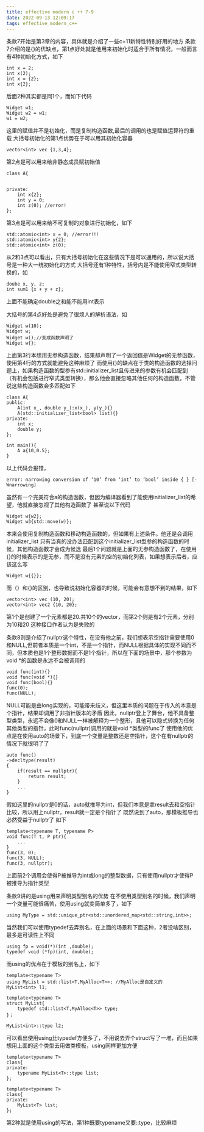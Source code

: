 ```yaml
---
title: effective modern c ++ 7-9
date: 2022-09-13 12:09:17
tags: effective_modern_c++
---
```


条款7开始是第3章的内容，具体就是介绍了一些c+11新特性特别好用的地方
条款7介绍的是{}的优缺点，第1点好处就是他用来初始化时适合于所有情况，一般而言有4种初始化方式，如下
~~~
int x = 2;
int x(2);
int x = {2};
int x{2};
~~~
后面2种其实都是同1个，而如下代码
~~~
Widget w1;
Widget w2 = w1;
w1 = w2;
~~~
这里的赋值并不是初始化，而是复制构造函数,最后的调用的也是赋值运算符的重载
大括号初始化的第1点优势在于可以用其初始化容器
~~~
vector<int> vec {1,3,4};
~~~
第2点是可以用来给非静态成员赋初始值
~~~
class A{


private:
    int x{2};
    int y = 0;
    int z(0); //error! 
};
~~~
第3点是可以用来给不可复制的对象进行初始化，如下
~~~
std::atomic<int> x = 0; //error!!!
std::atomic<int> y{2};
std::atomic<int> z(0);
~~~
从2和3点可以看出，只有大括号初始化在这些情况下是可以通用的，所以说大括号是一种大一统初始化的方式
大括号还有1种特性，括号内是不能使用窄式类型转换的，如
~~~
doube x, y, z;
int sum1 {x + y + z};
~~~
上面不能确定double之和能不能用int表示

大括号的第4点好处是避免了很烦人的解析语法，如
~~~
Widget w(10);
Widget w;
Widget w();//变成函数声明了
Widget w{};
~~~
上面第3行本想用无参构造函数，结果却声明了一个返回值是Widget的无参函数，使用第4行的方式就能避免这种麻烦了
而使用{}的缺点在于类的构造函数的选择问题上，如果构造函数的型参有std::initializer_list且传进来的参数有机会匹配到（有机会包括进行窄式类型转换），那么他会直接忽略其他任何的构造函数，不管说这些构造函数会多匹配如下
~~~
class A{
public:
    A(int x_, double y_):x(x_), y(y_){}
    A(std::initializer_list<bool> list){}
private:
    int x;
    double y;
};

int main(){
    A a{10,0.5};
}
~~~
以上代码会报错，
~~~
error: narrowing conversion of ‘10’ from ‘int’ to ‘bool’ inside { } [-Wnarrowing]
~~~
虽然有一个完美符合a的构造函数，但因为编译器看到了能使用initializer_list的希望，他就直接忽视了其他构造函数了
甚至说以下代码
~~~
Widget w{w2};
Widget w3{std::move(w)};
~~~
本来会使用复制构造函数和移动构造函数的，但如果有上述条件。他还是会调用initializer_list
只有当真的没办法匹配到这个initializer_list型参的构造函数的时候，其他构造函数才会成为候选
最后1个问题就是上面的无参构造函数了，在使用{}的时候表示的是无参，而不是没有元素的空的初始化列表，如果想表示后者，应该这么写
~~~
Widget w{{}};
~~~
而（）和{}的区别，也导致说初始化容器的时候，可能会有意想不到的结果，如下
~~~
vector<int> vec (10, 20);
vector<int> vec2 {10, 20};
~~~
第1个是创建了一个元素都是20.共10个的vector，而第2个则是有2个元素，分别为10和20
这种接口作者认为是失败的

条款8则是介绍了nullptr这个特性，在没有他之前，我们想表示空指针需要使用0和NULL,但前者本质是一个int，不是一个指针，而NULL根据具体的实现不同而不同，但本质也是1个整形数据而不是1个指针，所以在下面的场景中，那个参数为void *的函数是永远不会被调用的
~~~
void func(int){}
void func(void *){}
void func(bool){}
func(0);
func(NULL);
~~~
NULL可能是由long实现的，可能带来歧义，但这里本质的问题在于传入的本意是个指针，结果却调用了非指针版本的矛盾
因此，nullptr登上了舞台，他不具备整型类型，永远不会像0和NULL一样被解释为一个整形，且他可以隐式转换为任何其他类型的指针，此时func(nullptr)调用的就是void *类型的func了
使用他的优点是在使用auto的场景下，到底一个变量是整数还是空指针，这个在有nullptr的情况下就很明了了
~~~
auto func()
->decltype(result)
{
    if(result == nullptr){
        return result;
    }
    ...
}
~~~
假如这里的nullptr是0的话，auto就推导为int，但我们本意是拿result去和空指针比较，所以用上nullptr，result就一定是个指针了
既然说到了auto，那模板推导也必然受益于nullptr了
如下
~~~
template<typename T, typename P>
void func(T t, P ptr){
    ...
}
func(3, 0);
func(3, NULL);
func(3, nullptr);
~~~
上面前2个调用会使得P被推导为int或long的整型数据，只有使用nullptr才使得P被推导为指针类型

条款9讲的是using用来声明类型别名的优势
在不使用类型别名的时候，我们声明一个变量可能很痛苦，使用using就变简单多了，如下
~~~
using MyType = std::unique_ptr<std::unordered_map<std::string,int>>;
~~~
当然我们可以使用typedef去弄别名，在上面的场景和下面这种，2者没啥区别，最多是可读性上不同
~~~
using fp = void(*)(int ,double);
typedef void (*fp)(int, double);
~~~
而using的优点在于模板的别名上，如下
~~~
template<typename T>
using MyList = std::list<T,MyAlloc<T>>; //MyAlloc是自定义的
MyList<int> l1;

template<typename T>
struct MyList{
    typedef std::list<T,MyAlloc<T>> type;
}；

MyList<int>::type l2;
~~~
可以看出使用using比typedef方便多了，不用说去弄个struct写了一堆，而且如果想用上面的这个类型去用做类模板，using同样更加方便
~~~
template<typename T>
class{
private:
    typename MyList<T>::type list;
};

template<typename T>
class{
private:
    MyList<T> list;
};
~~~
第2种就是使用using的写法，第1种既要typename又要::type，比较麻烦
